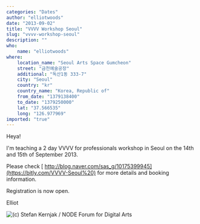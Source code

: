 ```yaml
---
categories: "Dates"
author: "elliotwoods"
date: "2013-09-02"
title: "VVVV Workshop Seoul"
slug: "vvvv-workshop-seoul"
description: ""
who: 
    name: "elliotwoods"
where: 
    location_name: "Seoul Arts Space Gumcheon"
    street: "금천예술공장"
    additional: "독산1동 333-7"
    city: "Seoul"
    country: "kr"
    country_name: "Korea, Republic of"
    from_date: "1379138400"
    to_date: "1379250000"
    lat: "37.566535"
    long: "126.977969"
imported: "true"
---
```



Heya!

I'm teaching a 2 day VVVV for professionals workshop in Seoul on the 14th and 15th of September 2013.

Please check [ http://blog.naver.com/sas_g/10175399945](https://bitly.com/VVVV-Seoul%20) for more details and booking information.

Registration is now open.

Elliot

![(c)  Stefan Kernjak / NODE Forum for Digital Arts](Capture_16.PNG) 